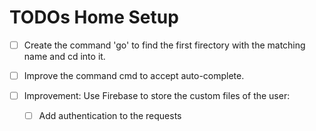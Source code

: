 # TODOs Home Setup

* [ ] Create the command 'go' to find the first firectory with the matching name and cd into it.

* [ ] Improve the command cmd to accept auto-complete.

* [ ] Improvement: Use Firebase to store the custom files of the user:
  * [ ] Add authentication to the requests
